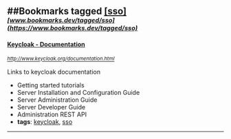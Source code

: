 ##Bookmarks tagged [[sso]](https://www.bookmarks.dev?q=[sso])
_<sup><sup>[www.bookmarks.dev/tagged/sso](https://www.bookmarks.dev/tagged/sso)</sup></sup>_
---
#### [Keycloak - Documentation](http://www.keycloak.org/documentation.html)
_<sup>http://www.keycloak.org/documentation.html</sup>_

Links to keycloak documentation 

* Getting started tutorials
* Server Installation and Configuration Guide 
* Server Administration Guide 
* Server Developer Guide 
* Administration REST API 
* **tags**: [keycloak](../tagged/keycloak.md), [sso](../tagged/sso.md)
---
